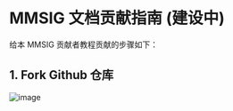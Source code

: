 # MMSIG 文档贡献指南 (建设中)

给本 MMSIG 贡献者教程贡献的步骤如下：



## 1. Fork Github 仓库


![image](https://user-images.githubusercontent.com/25839884/233361381-fb3843c7-5466-4f2f-bb0e-867ea6949b04.png)

